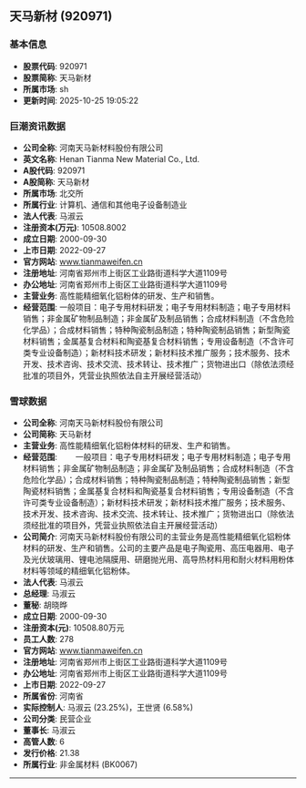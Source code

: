 ## 天马新材 (920971)

### 基本信息

- **股票代码**: 920971
- **股票简称**: 天马新材
- **所属市场**: sh
- **更新时间**: 2025-10-25 19:05:22

### 巨潮资讯数据

- **公司全称**: 河南天马新材料股份有限公司
- **英文名称**: Henan Tianma New Material Co., Ltd.
- **A股代码**: 920971
- **A股简称**: 天马新材
- **所属市场**: 北交所
- **所属行业**: 计算机、通信和其他电子设备制造业
- **法人代表**: 马淑云
- **注册资本(万元)**: 10508.8002
- **成立日期**: 2000-09-30
- **上市日期**: 2022-09-27
- **官方网站**: www.tianmaweifen.cn
- **注册地址**: 河南省郑州市上街区工业路街道科学大道1109号
- **办公地址**: 河南省郑州市上街区工业路街道科学大道1109号
- **主营业务**: 高性能精细氧化铝粉体的研发、生产和销售。
- **经营范围**: 一般项目：电子专用材料研发；电子专用材料制造；电子专用材料销售；非金属矿物制品制造；非金属矿及制品销售；合成材料制造（不含危险化学品）；合成材料销售；特种陶瓷制品制造；特种陶瓷制品销售；新型陶瓷材料销售；金属基复合材料和陶瓷基复合材料销售；专用设备制造（不含许可类专业设备制造）；新材料技术研发；新材料技术推广服务；技术服务、技术开发、技术咨询、技术交流、技术转让、技术推广；货物进出口（除依法须经批准的项目外，凭营业执照依法自主开展经营活动）

### 雪球数据

- **公司全称**: 河南天马新材料股份有限公司
- **公司简称**: 天马新材
- **主营业务**: 高性能精细氧化铝粉体材料的研发、生产和销售。
- **经营范围**: 　　一般项目：电子专用材料研发；电子专用材料制造；电子专用材料销售；非金属矿物制品制造；非金属矿及制品销售；合成材料制造（不含危险化学品）；合成材料销售；特种陶瓷制品制造；特种陶瓷制品销售；新型陶瓷材料销售；金属基复合材料和陶瓷基复合材料销售；专用设备制造（不含许可类专业设备制造）；新材料技术研发；新材料技术推广服务；技术服务、技术开发、技术咨询、技术交流、技术转让、技术推广；货物进出口（除依法须经批准的项目外，凭营业执照依法自主开展经营活动）
- **公司简介**: 河南天马新材料股份有限公司的主营业务是高性能精细氧化铝粉体材料的研发、生产和销售。公司的主要产品是电子陶瓷用、高压电器用、电子及光伏玻璃用、锂电池隔膜用、研磨抛光用、高导热材料用和耐火材料用粉体材料等领域的精细氧化铝粉体。
- **法人代表**: 马淑云
- **总经理**: 马淑云
- **董秘**: 胡晓晔
- **成立日期**: 2000-09-30
- **注册资本(元)**: 10508.80万元
- **员工人数**: 278
- **官方网站**: www.tianmaweifen.cn
- **注册地址**: 河南省郑州市上街区工业路街道科学大道1109号
- **办公地址**: 河南省郑州市上街区工业路街道科学大道1109号
- **上市日期**: 2022-09-27
- **所属省份**: 河南省
- **实际控制人**: 马淑云 (23.25%)，王世贤 (6.58%)
- **公司分类**: 民营企业
- **董事长**: 马淑云
- **高管人数**: 6
- **发行价格**: 21.38
- **所属行业**: 非金属材料 (BK0067)

---